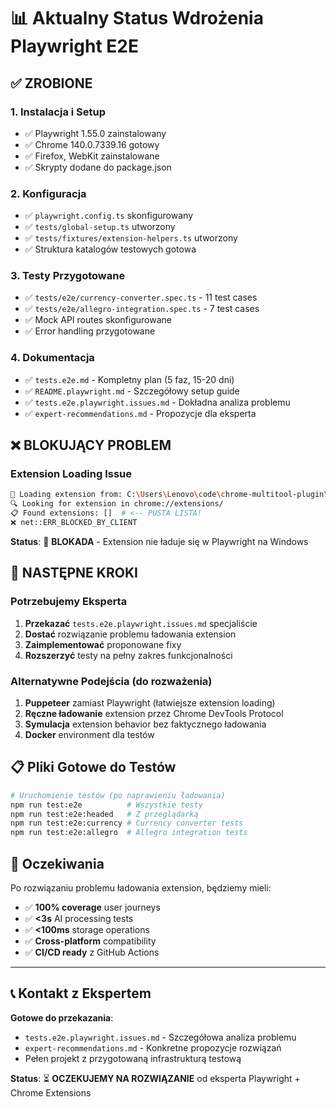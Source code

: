 # 📊 **Aktualny Status Wdrożenia Playwright E2E**

## ✅ **ZROBIONE**

### **1. Instalacja i Setup**
- ✅ Playwright 1.55.0 zainstalowany
- ✅ Chrome 140.0.7339.16 gotowy
- ✅ Firefox, WebKit zainstalowane
- ✅ Skrypty dodane do package.json

### **2. Konfiguracja**
- ✅ `playwright.config.ts` skonfigurowany
- ✅ `tests/global-setup.ts` utworzony
- ✅ `tests/fixtures/extension-helpers.ts` utworzony
- ✅ Struktura katalogów testowych gotowa

### **3. Testy Przygotowane**
- ✅ `tests/e2e/currency-converter.spec.ts` - 11 test cases
- ✅ `tests/e2e/allegro-integration.spec.ts` - 7 test cases
- ✅ Mock API routes skonfigurowane
- ✅ Error handling przygotowane

### **4. Dokumentacja**
- ✅ `tests.e2e.md` - Kompletny plan (5 faz, 15-20 dni)
- ✅ `README.playwright.md` - Szczegółowy setup guide
- ✅ `tests.e2e.playwright.issues.md` - Dokładna analiza problemu
- ✅ `expert-recommendations.md` - Propozycje dla eksperta

## ❌ **BLOKUJĄCY PROBLEM**

### **Extension Loading Issue**
```bash
🔧 Loading extension from: C:\Users\Lenovo\code\chrome-multitool-plugin\dist
🔍 Looking for extension in chrome://extensions/
📋 Found extensions: []  # <-- PUSTA LISTA!
❌ net::ERR_BLOCKED_BY_CLIENT
```

**Status**: 🔴 **BLOKADA** - Extension nie ładuje się w Playwright na Windows

## 🎯 **NASTĘPNE KROKI**

### **Potrzebujemy Eksperta**
1. **Przekazać** `tests.e2e.playwright.issues.md` specjaliście
2. **Dostać** rozwiązanie problemu ładowania extension
3. **Zaimplementować** proponowane fixy
4. **Rozszerzyć** testy na pełny zakres funkcjonalności

### **Alternatywne Podejścia (do rozważenia)**
1. **Puppeteer** zamiast Playwright (łatwiejsze extension loading)
2. **Ręczne ładowanie** extension przez Chrome DevTools Protocol
3. **Symulacja** extension behavior bez faktycznego ładowania
4. **Docker** environment dla testów

## 📋 **Pliki Gotowe do Testów**

```bash
# Uruchomienie testów (po naprawieniu ładowania)
npm run test:e2e          # Wszystkie testy
npm run test:e2e:headed   # Z przeglądarką
npm run test:e2e:currency # Currency converter tests
npm run test:e2e:allegro  # Allegro integration tests
```

## 🚀 **Oczekiwania**

Po rozwiązaniu problemu ładowania extension, będziemy mieli:
- ✅ **100% coverage** user journeys
- ✅ **<3s** AI processing tests
- ✅ **<100ms** storage operations
- ✅ **Cross-platform** compatibility
- ✅ **CI/CD ready** z GitHub Actions

---

## 📞 **Kontakt z Ekspertem**

**Gotowe do przekazania**:
- `tests.e2e.playwright.issues.md` - Szczegółowa analiza problemu
- `expert-recommendations.md` - Konkretne propozycje rozwiązań
- Pełen projekt z przygotowaną infrastrukturą testową

**Status**: ⏳ **OCZEKUJEMY NA ROZWIĄZANIE** od eksperta Playwright + Chrome Extensions
